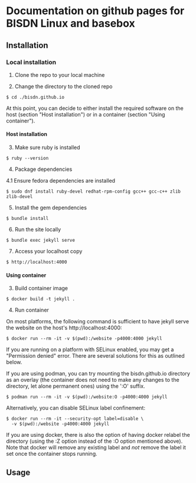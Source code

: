 # Documentation on github pages for BISDN Linux and basebox
## Installation

### Local installation

1. Clone the repo to your local machine

2. Change the directory to the cloned repo

```
$ cd ./bisdn.github.io
```

At this point, you can decide to either install the required software on the
host (section "Host installation") or in a container (section "Using
container").

#### Host installation

3. Make sure ruby is installed 

```
$ ruby --version
```

4. Package dependencies 

4.1 Ensure fedora dependencies are installed

```
$ sudo dnf install ruby-devel redhat-rpm-config gcc++ gcc-c++ zlib zlib-devel
```

5. Install the gem dependencies 

```
$ bundle install
```

6. Run the site locally

```
$ bundle exec jekyll serve
```

7. Access your localhost copy

```
$ http://localhost:4000
```

#### Using container

3. Build container image

```
$ docker build -t jekyll .
```

4. Run container

On most platforms, the following command is sufficient to have jekyll serve the
website on the host's http://localhost:4000:

```
$ docker run --rm -it -v $(pwd):/website -p4000:4000 jekyll
```

If you are running on a platform with SELinux enabled, you may get a
"Permission denied" error. There are several solutions for this as
outlined below.

If you are using podman, you can try mounting the bisdn.github.io directory as
an overlay (the container does not need to make any changes to the directory,
let alone permanent ones) using the ':O' suffix.

```
$ podman run --rm -it -v $(pwd):/website:O -p4000:4000 jekyll
```

Alternatively, you can disable SELinux label confinement:

```
$ docker run --rm -it --security-opt label=disable \
  -v $(pwd):/website -p4000:4000 jekyll
```

If you are using docker, there is also the option of having docker relabel the
directory (using the :Z option instead of the :O option mentioned above). Note
that docker will remove any existing label and _not_ remove the label it set
once the container stops running.

## Usage
